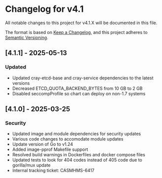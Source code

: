 # Changelog for v4.1

All notable changes to this project for v4.1.X will be documented in this file.

The format is based on [Keep a Changelog](https://keepachangelog.com/en/1.0.0/),
and this project adheres to [Semantic Versioning](https://semver.org/spec/v2.0.0.html).

## [4.1.1] - 2025-05-13

### Updated

- Updated cray-etcd-base and cray-service dependencies to the latest versions
- Decreased ETCD_QUOTA_BACKEND_BYTES from 10 GB to 2 GB
- Disabled seccompProfile so chart can deploy on non-1.7 systems

## [4.1.0] - 2025-03-25

### Security

- Updated image and module dependencies for security updates
- Various code changes to accomodate module updates
- Update version of Go to v1.24
- Added image-pprof Makefile support
- Resolved build warnings in Dockerfiles and docker compose files
- Updated tests to look for 404 codes instead of 405 code due to gorilla/mux update
- Internal tracking ticket: CASMHMS-6417
